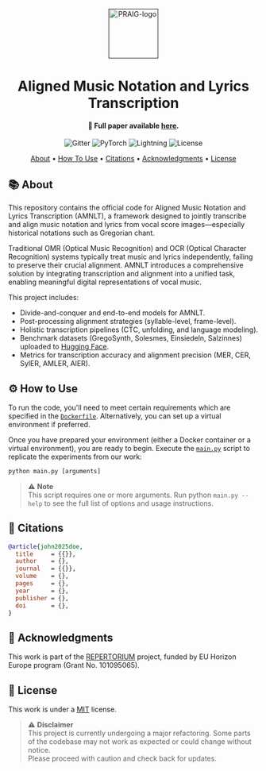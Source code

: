 <p align="center">
  <a href=""><img src="https://i.imgur.com/Iu7CvC1.png" alt="PRAIG-logo" width="100"></a>
</p>

<h1 align="center">Aligned Music Notation and Lyrics Transcription</h1>

<h4 align="center">📄 Full paper available <a href="" target="_blank">here</a>.</h4>

<p align="center">
  <img src="https://img.shields.io/badge/python-3.9.0-orange" alt="Gitter">
  <img src="https://img.shields.io/badge/PyTorch-%23EE4C2C.svg?style=flat&logo=PyTorch&logoColor=white" alt="PyTorch">
  <img src="https://img.shields.io/badge/-Lightning-792ee5?logo=pytorchlightning&logoColor=white" alt="Lightning">
  <img src="https://img.shields.io/static/v1?label=License&message=MIT&color=blue" alt="License">
</p>


<p align="center">
  <a href="#about">About</a> •
  <a href="#how-to-use">How To Use</a> •
  <a href="#citations">Citations</a> •
  <a href="#acknowledgments">Acknowledgments</a> •
  <a href="#license">License</a>
</p>

<a name=about></a>
## 📚 About

This repository contains the official code for Aligned Music Notation and Lyrics Transcription (AMNLT), a framework designed to jointly transcribe and align music notation and lyrics from vocal score images—especially historical notations such as Gregorian chant.

Traditional OMR (Optical Music Recognition) and OCR (Optical Character Recognition) systems typically treat music and lyrics independently, failing to preserve their crucial alignment. AMNLT introduces a comprehensive solution by integrating transcription and alignment into a unified task, enabling meaningful digital representations of vocal music.

This project includes:
- Divide-and-conquer and end-to-end models for AMNLT.
- Post-processing alignment strategies (syllable-level, frame-level).
- Holistic transcription pipelines (CTC, unfolding, and language modeling).
- Benchmark datasets (GregoSynth, Solesmes, Einsiedeln, Salzinnes) uploaded to [Hugging Face](https://huggingface.co/datasets/PRAIG/AMNLT).
- Metrics for transcription accuracy and alignment precision (MER, CER, SylER, AMLER, AlER).

<a name=how-to-use></a>
## ⚙️ How to Use

To run the code, you'll need to meet certain requirements which are specified in the [`Dockerfile`](Dockerfile). Alternatively, you can set up a virtual environment if preferred.

Once you have prepared your environment (either a Docker container or a virtual environment), you are ready to begin. Execute the [`main.py`](main.py) script to replicate the experiments from our work:

```python
python main.py [arguments]
```
> ⚠️ **Note**  
> This script requires one or more arguments. Run python `main.py --help` to see the full list of options and usage instructions.

<a name=citations></a>
## 📖 Citations

```bibtex
@article{john2025doe,
  title     = {{}},
  author    = {},
  journal   = {{}},
  volume    = {},
  pages     = {},
  year      = {},
  publisher = {},
  doi       = {},
}
```

<a name=acknowledgments></a>
## 🙏 Acknowledgments

This work is part of the [REPERTORIUM](https://repertorium.eu/) project, funded by EU Horizon Europe program (Grant No. 101095065).

<a name=license></a>
## 📝 License

This work is under a [MIT](https://opensource.org/licenses/MIT) license.

> ⚠️ **Disclaimer**  
> This project is currently undergoing a major refactoring. Some parts of the codebase may not work as expected or could change without notice.  
> Please proceed with caution and check back for updates.
